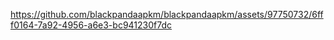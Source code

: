 https://github.com/blackpandaapkm/blackpandaapkm/assets/97750732/6fff0164-7a92-4956-a6e3-bc941230f7dc

